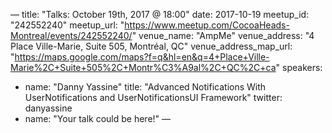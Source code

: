 —
title:  "Talks: October 19th, 2017 @ 18:00"
date:   2017-10-19
meetup_id: "242552240"
meetup_url: "https://www.meetup.com/CocoaHeads-Montreal/events/242552240/"
venue_name: "AmpMe"
venue_address: "4 Place Ville-Marie, Suite 505, Montréal, QC"
venue_address_map_url: "https://maps.google.com/maps?f=q&hl=en&q=4+Place+Ville-Marie%2C+Suite+505%2C+Montr%C3%A9al%2C+QC%2C+ca"
speakers:
  - name: "Danny Yassine"
    title: "Advanced Notifications With UserNotifications and UserNotificationsUI Framework"
    twitter: danyassine
  - name: "Your talk could be here!"
—